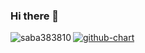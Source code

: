 ### Hi there 👋

<a href="https://github.com/anuraghazra/github-readme-stats">
    <p><img align="left" src="https://github-readme-stats.vercel.app/api?username=saba383810&count_private=true&show_icons=true&locale=en&theme=tokyonight&hide=GLSL,HLSL,SCSS,CSS" alt="saba383810" href="" /></p>
</a>

[![github-chart](https://github-chart.vercel.app/api?user=saba383810)](https://github.com/rokumura7/github-chart)

